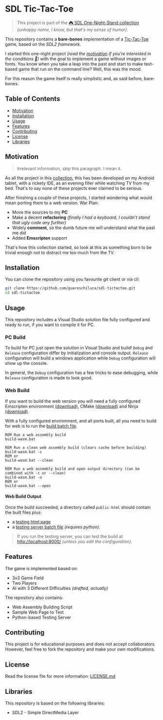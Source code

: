 # SDL Tic-Tac-Toe

> This project is part of the [🎮 SDL One-Night-Stand collection](https://github.com/stars/guareschiluca/lists/sdl-one-night-stand) *(unhappy name, I know, but that's my sense of humor)*.

This repository contains a **bare-bones** implementation of a [Tic-Tac-Toe](https://en.wikipedia.org/wiki/Tic-tac-toe) game, based on the *SDL2 framework*.

I started this one-night project *(read the [motivation](#motivation) if you're interested in the conditions 🤣)* with the goal to implement a game without images or fonts. You know when you take a leap into the past and start to make text-based game that run on the command line? Well, this was the mood.

For this reason the game itself is really simplistic and, as said before, bare-bones.

## Table of Contents

- [Motivation](#motivation)
- [Installation](#installation)
- [Usage](#usage)
- [Features](#features)
- [Contributing](#contributing)
- [License](#license)
- [Libraries](#libraries)

## Motivation

> Irrelevant information, skip this paragraph. I mean it.

As all the project in this [collection](https://github.com/stars/guareschiluca/lists/sdl2-one-night-stand), this has been developed on my Android tablet, with a rickety IDE, as an evening filler while watching TV from my bed. That's to say none of these projects ever claimed to be serious.

After finishing a couple of these projects, I started wondering what would mean porting them to a web version.
War Plan:

- Move the sources to my **PC**
- Make a decent **refactoring** *(finally I had a keyboard, I couldn't stand that ugly code any further)*
- Widely **comment**, so the dumb future me will understand what the past me did
- Added **Emscripten** support

That's how this collection started, so look at this as something born to be trivial enough not to distract me too much from the TV.

## Installation

You can clone the repository using you favourite git client or via cli:

```bash
git clone https://github.com/guareschiluca/sdl-tictactoe.git
cd sdl-tictactoe
```

## Usage
This repository includes a Visual Studio solution file fully configured and ready to run, if you want to compile it for PC.

### PC Build

To build for PC just open the solution in Visual Studio and build! `Debug` and `Release` configuration differ by initialization and console output. `Release` configuration will build a windows application while `Debug` configuration will show up the console.

In general, the `Debug` configuration has a few tricks to ease debugging, while `Release` configuration is made to look good.

### Web Build

If you want to build the web version you will need a fully configured Emscripten environment [(download)](https://emscripten.org/docs/getting_started/downloads.html), CMake [(download)](https://cmake.org/download/) and Ninja [(download)](https://ninja-build.org/).

With a fully configured environment, and all ports built, all you need to build for web is to run the [build batch file](build-wasm.bat).
```batch
REM Run a web assembly build
build-wasm.bat

REM Run a clean web assembly build (clears cache before building)
build-wasm.bat -c
REM or
build-wasm.bat --clean

REM Run a web assembly build and open output directory (can be combined with -c or --clean)
build-wasm.bat -o
REM or
build-wasm.bat --open
```

#### Web Build Output

Once the build succeeded, a directory called `public-html` should contain the built files plus:

- a [testing html page](public-html/index.html)
- a [testing server batch file](public-html/run_testing_server.bat) *(requires python)*.

> If you run the testing server, you can test the build at [http://localhost:8000/](http://localhost:8000/) *(unless you edit the configuration)*.

## Features
The game is implemented based on:

- 3x3 Game Field
- Two Players
- AI with 3 Different Difficulties *(drafted, actually)*

The repository also contains:

- Web Assembly Building Script
- Sample Web Page to Test
- Python-based Testing Server

## Contributing
This project is for educational purposes and does not accept collaborators. However, feel free to fork the repository and make your own modifications.

## License
Read the license file for more information: [LICENSE.md](LICENSE.md)

## Libraries
This repository is based on the following libraries:

- SDL2 - Simple DirectMedia Layer